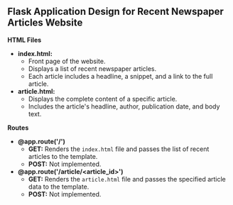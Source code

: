 ## Flask Application Design for Recent Newspaper Articles Website

**HTML Files**

- **index.html:**
   - Front page of the website.
   - Displays a list of recent newspaper articles.
   - Each article includes a headline, a snippet, and a link to the full article.
- **article.html:**
   - Displays the complete content of a specific article.
   - Includes the article's headline, author, publication date, and body text.

**Routes**

- **@app.route('/')**
   - **GET:** Renders the `index.html` file and passes the list of recent articles to the template.
   - **POST:** Not implemented.
- **@app.route('/article/<article_id>')**
   - **GET:** Renders the `article.html` file and passes the specified article data to the template.
   - **POST:** Not implemented.